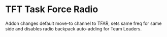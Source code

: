 # TFT Task Force Radio

Addon changes default move-to channel to TFAR, sets same freq for same side and disables radio backpack auto-adding for Team Leaders.
